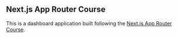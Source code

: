 ## Next.js App Router Course

This is a dashboard application built following the [Next.js App Router Course](https://nextjs.org/learn/dashboard-app).

